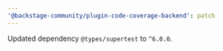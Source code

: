 ```yaml
---
'@backstage-community/plugin-code-coverage-backend': patch
---
```


Updated dependency `@types/supertest` to `^6.0.0`.
